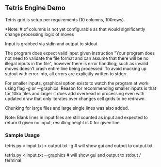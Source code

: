 ## Tetris Engine Demo

Tetris grid is setup per requirements (10 columns, 100rows).

*Note: # of columns is not yet configurable as that would significantly change processing logic of moves

Input is grabbed via stdin and output to stdout

The program does expect valid input given instruction
"Your program does not need to validate the file format and can assume that there will be no illegal inputs in the file",
however there is error handling; such as invalid moves doesn't crash entire line being processed.  To avoid mucking up stdout with error info, all errors are explicitly written to stderr.

For smaller inputs, graphical option exists to watch the program at work using flag -g or --graphics.
Reason for recommending smaller inputs is that for 10kb files and larger it does add overhead in processing even with updated draw that only iterates over changes cell grids to be redrawn.

Chunking for large files and large single lines was also added.

Note: Blank lines in input files are still counted as input and expected to return 0 given no input, resulting height is 0 for given line.


### Sample Usage

tetris.py < input.txt > output.txt -g  # will show gui and output to output.txt

tetris.py < input.txt --graphics       # will show gui and output to stdout / terminal
